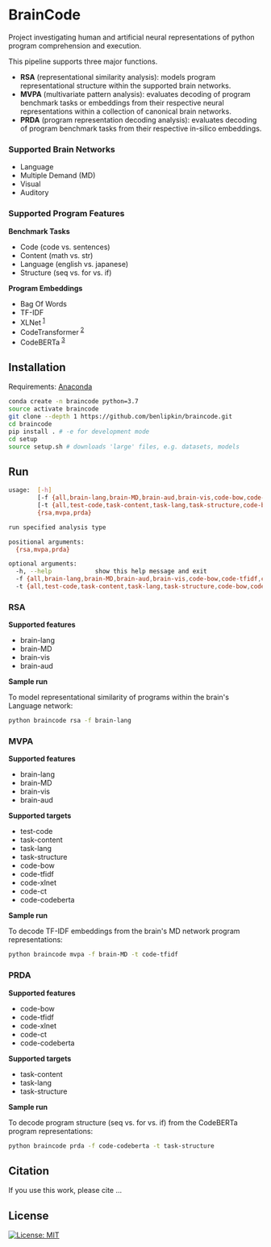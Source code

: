 # BrainCode

Project investigating human and artificial neural representations of python program comprehension and execution.

This pipeline supports three major functions.

-   **RSA** (representational similarity analysis): models program representational structure within the supported brain networks.
-   **MVPA** (multivariate pattern analysis): evaluates decoding of program benchmark tasks or embeddings from their respective neural representations within a collection of canonical brain networks.
-   **PRDA** (program representation decoding analysis): evaluates decoding of program benchmark tasks from their respective in-silico embeddings.

### Supported Brain Networks

-   Language
-   Multiple Demand (MD)
-   Visual
-   Auditory

### Supported Program Features

**Benchmark Tasks**

-   Code (code vs. sentences)
-   Content (math vs. str)
-   Language (english vs. japanese)
-   Structure (seq vs. for vs. if)

**Program Embeddings**

-   Bag Of Words
-   TF-IDF
-   XLNet<sup> [1](https://arxiv.org/pdf/1906.08237.pdf)</sup>
-   CodeTransformer<sup> [2](https://arxiv.org/pdf/2103.11318.pdf)</sup>
-   CodeBERTa<sup> [3](https://huggingface.co/huggingface/CodeBERTa-small-v1)</sup>

## Installation

Requirements: [Anaconda](https://conda.io/projects/conda/en/latest/user-guide/install/index.html)

```bash
conda create -n braincode python=3.7
source activate braincode
git clone --depth 1 https://github.com/benlipkin/braincode.git
cd braincode
pip install . # -e for development mode
cd setup
source setup.sh # downloads 'large' files, e.g. datasets, models
```

## Run

```bash
usage:  [-h]
        [-f {all,brain-lang,brain-MD,brain-aud,brain-vis,code-bow,code-tfidf,code-xlnet,code-ct,code-codeberta}]
        [-t {all,test-code,task-content,task-lang,task-structure,code-bow,code-tfidf,code-xlnet,code-ct,code-codeberta}]
        {rsa,mvpa,prda}

run specified analysis type

positional arguments:
  {rsa,mvpa,prda}

optional arguments:
  -h, --help            show this help message and exit
  -f {all,brain-lang,brain-MD,brain-aud,brain-vis,code-bow,code-tfidf,code-xlnet,code-ct,code-codeberta}, --feature {all,brain-lang,brain-MD,brain-aud,brain-vis,code-bow,code-tfidf,code-xlnet,code-ct,code-codeberta}
  -t {all,test-code,task-content,task-lang,task-structure,code-bow,code-tfidf,code-xlnet,code-ct,code-codeberta}, --target {all,test-code,task-content,task-lang,task-structure,code-bow,code-tfidf,code-xlnet,code-ct,code-codeberta}
```

### RSA

**Supported features**

-   brain-lang
-   brain-MD
-   brain-vis
-   brain-aud

**Sample run**

To model representational similarity of programs within the brain's Language network:

```bash
python braincode rsa -f brain-lang
```

### MVPA

**Supported features**

-   brain-lang
-   brain-MD
-   brain-vis
-   brain-aud

**Supported targets**

-   test-code
-   task-content
-   task-lang
-   task-structure
-   code-bow
-   code-tfidf
-   code-xlnet
-   code-ct
-   code-codeberta

**Sample run**

To decode TF-IDF embeddings from the brain's MD network program representations:

```bash
python braincode mvpa -f brain-MD -t code-tfidf
```

### PRDA

**Supported features**

-   code-bow
-   code-tfidf
-   code-xlnet
-   code-ct
-   code-codeberta

**Supported targets**

-   task-content
-   task-lang
-   task-structure

**Sample run**

To decode program structure (seq vs. for vs. if) from the CodeBERTa program representations:

```bash
python braincode prda -f code-codeberta -t task-structure
```

## Citation

If you use this work, please cite ...

## License

[![License: MIT](https://img.shields.io/badge/License-MIT-blue.svg)](https://opensource.org/licenses/MIT)
